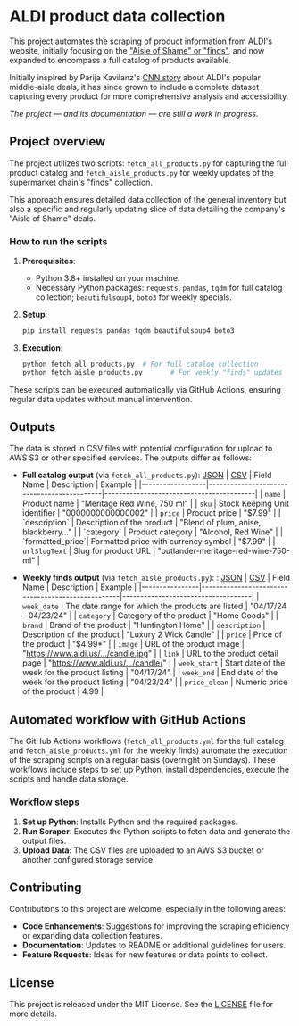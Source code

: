 # ALDI product data collection

This project automates the scraping of product information from ALDI's website, initially focusing on the ["Aisle of Shame" or "finds"](https://www.aldi.us/weekly-specials/this-weeks-aldi-finds/), and now expanded to encompass a full catalog of products available. 

Initially inspired by Parija Kavilanz's [CNN story](https://www.cnn.com/2024/04/19/business/aldi-aisle-of-shame-fans/index.html) about ALDI's popular middle-aisle deals, it has since grown to include a complete dataset capturing every product for more comprehensive analysis and accessibility.

*The project — and its documentation — are still a work in progress.*

## Project overview

The project utilizes two scripts: `fetch_all_products.py` for capturing the full product catalog and `fetch_aisle_products.py` for weekly updates of the supermarket chain's "finds" collection. 

This approach ensures detailed data collection of the general inventory but also a specific and regularly updating slice of data detailing the company's "Aisle of Shame" deals. 

### How to run the scripts

1. **Prerequisites**:
   - Python 3.8+ installed on your machine.
   - Necessary Python packages: `requests`, `pandas`, `tqdm` for full catalog collection; `beautifulsoup4`, `boto3` for weekly specials.

2. **Setup**:
   ```bash
   pip install requests pandas tqdm beautifulsoup4 boto3
   ```

3. **Execution**:
   ```bash
   python fetch_all_products.py  # For full catalog collection
   python fetch_aisle_products.py       # For weekly "finds" updates
   ```

These scripts can be executed automatically via GitHub Actions, ensuring regular data updates without manual intervention.

## Outputs

The data is stored in CSV files with potential configuration for upload to AWS S3 or other specified services. The outputs differ as follows:

- **Full catalog output** (via `fetch_all_products.py`): [JSON](data/processed/aldi_products_detailed.json) | [CSV](data/processed/aldi_products_detailed.json)
  | Field Name       | Description                                | Example                                  |
  |------------------|--------------------------------------------|------------------------------------------|
  | `name`           | Product name                               | "Meritage Red Wine, 750 ml"              |
  | `sku`            | Stock Keeping Unit identifier              | "0000000000000002"                       |
  | `price`          | Product price                              | "$7.99"                                  |
  | `description`    | Description of the product                 | "Blend of plum, anise, blackberry..."    |
  | `category`       | Product category                           | "Alcohol, Red Wine"                      |
  | `formatted_price`| Formatted price with currency symbol       | "$7.99"                                  |
  | `urlSlugText`    | Slug for product URL                       | "outlander-meritage-red-wine-750-ml"     |


- **Weekly finds output** (via `fetch_aisle_products.py`): : [JSON](data/processed/aldi_finds_latest.json) | [CSV](data/processed/aldi_finds_latest.csv)
  | Field Name     | Description                                       | Example                            |
  |----------------|---------------------------------------------------|------------------------------------|
  | `week_date`    | The date range for which the products are listed  | "04/17/24 - 04/23/24"              |
  | `category`     | Category of the product                           | "Home Goods"                       |
  | `brand`        | Brand of the product                              | "Huntington Home"                  |
  | `description`  | Description of the product                        | "Luxury 2 Wick Candle"             |
  | `price`        | Price of the product                              | "$4.99*"                           |
  | `image`        | URL of the product image                          | "https://www.aldi.us/.../candle.jpg" |
  | `link`         | URL to the product detail page                    | "https://www.aldi.us/.../candle/"   |
  | `week_start`   | Start date of the week for the product listing    | "04/17/24"                         |
  | `week_end`     | End date of the week for the product listing      | "04/23/24"                         |
  | `price_clean`  | Numeric price of the product                      | 4.99                               |

## Automated workflow with GitHub Actions

The GitHub Actions workflows (`fetch_all_products.yml` for the full catalog and `fetch_aisle_products.yml` for the weekly finds) automate the execution of the scraping scripts on a regular basis (overnight on Sundays). These workflows include steps to set up Python, install dependencies, execute the scripts and handle data storage.

### Workflow steps

1. **Set up Python**: Installs Python and the required packages.
2. **Run Scraper**: Executes the Python scripts to fetch data and generate the output files.
3. **Upload Data**: The CSV files are uploaded to an AWS S3 bucket or another configured storage service.

## Contributing

Contributions to this project are welcome, especially in the following areas:

- **Code Enhancements**: Suggestions for improving the scraping efficiency or expanding data collection features.
- **Documentation**: Updates to README or additional guidelines for users.
- **Feature Requests**: Ideas for new features or data points to collect.

## License

This project is released under the MIT License. See the [LICENSE](LICENSE) file for more details.
